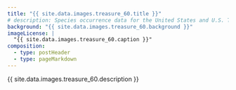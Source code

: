 ```yaml
---
title: "{{ site.data.images.treasure_60.title }}"
# description: Species occurrence data for the United States and U.S. Territories.
background: "{{ site.data.images.treasure_60.background }}"
imageLicense: |
  "{{ site.data.images.treasure_60.caption }}"
composition:
  - type: postHeader
  - type: pageMarkdown
---
```


{{ site.data.images.treasure_60.description }}